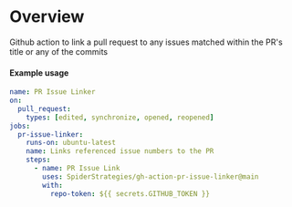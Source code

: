 # Overview
Github action to link a pull request to any issues matched within the PR's title or any of the commits

#### Example usage
```yaml
name: PR Issue Linker
on:
  pull_request:
    types: [edited, synchronize, opened, reopened]
jobs:
  pr-issue-linker:
    runs-on: ubuntu-latest
    name: Links referenced issue numbers to the PR
    steps:
      - name: PR Issue Link
        uses: SpiderStrategies/gh-action-pr-issue-linker@main
        with:
          repo-token: ${{ secrets.GITHUB_TOKEN }}
```
